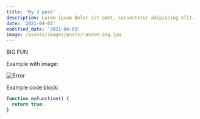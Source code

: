 ```yaml
---
title: 'My 3 post'
description: Lorem ipsum dolor sit amet, consectetur adipiscing elit.
date: '2021-04-03'
modified_date: '2021-04-03'
image: /assets/images/posts/random-img.jpg
---
```


BIG FUN

Example with image:

![Error](@@baseUrl@@/assets/images/posts/error.png)

Example code block:

```js
function myFunction() {
  return true;
}
```
